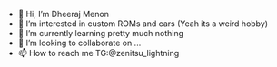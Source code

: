 - 👋 Hi, I’m Dheeraj Menon
- 👀 I’m interested in custom ROMs and cars (Yeah its a weird hobby)
- 🌱 I’m currently learning pretty much nothing
- 💞️ I’m looking to collaborate on ...
- 📫 How to reach me TG:@zenitsu_lightning

<!---
Dheeraj9598/Dheeraj9598 is a ✨ special ✨ repository because its `README.md` (this file) appears on your GitHub profile.
You can click the Preview link to take a look at your changes.
--->
